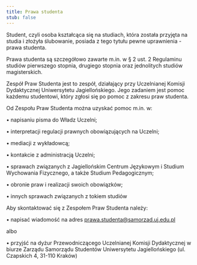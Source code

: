 ```yaml
---
title: Prawa studenta
stub: false
---
```

Student, czyli osoba kształcąca się na studiach, która została przyjęta na studia i złożyła ślubowanie, posiada z tego tytułu pewne uprawnienia - prawa studenta.

Prawa studenta są szczegółowo zawarte m.in. w § 2 ust. 2 Regulaminu studiów pierwszego stopnia, drugiego stopnia oraz jednolitych studiów magisterskich.

Zespół Praw Studenta jest to zespół, działający przy Uczelnianej Komisji Dydaktycznej Uniwersytetu Jagiellońskiego. Jego zadaniem jest pomoc każdemu studentowi, który zgłosi się po pomoc z zakresu praw studenta.

Od Zespołu Praw Studenta można uzyskać pomoc m.in. w:

• napisaniu pisma do Władz Uczelni;

• interpretacji regulacji prawnych obowiązujących na Uczelni;

• mediacji z wykładowcą;

• kontakcie z administracją Uczelni;

• sprawach związanych z Jagiellońskim Centrum Językowym i Studium Wychowania Fizycznego, a także Studium Pedagogicznym;

• obronie praw i realizacji swoich obowiązków;

• innych sprawach związanych z tokiem studiów

Aby skontaktować się z Zespołem Praw Studenta należy:

• napisać wiadomość na adres prawa.studenta@samorzad.uj.edu.pl

albo

• przyjść na dyżur Przewodniczącego Uczelnianej Komisji Dydaktycznej w biurze Zarządu Samorządu Studentów Uniwersytetu Jagiellońskiego (ul. Czapskich 4, 31-110 Kraków)